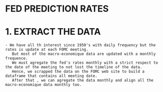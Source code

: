 # FED PREDICTION RATES

# 1. EXTRACT THE DATA 

    - We have all th interest since 1950's with daily frequency but the rates is update at each FOMC meeting. 
       But most of the macro-economique data are updated with a monthly frequence. 
       We must agregate the fed's rates monthly with a strict respect to the date of the meeting to not lost the timeline of the data.
       Hence, we scrapped the data on the FOMC web site to build a dataframe that contains all meeting date. 
       After that , we can agregate the data monthly and align all the macro-economique data monthly too. 
       